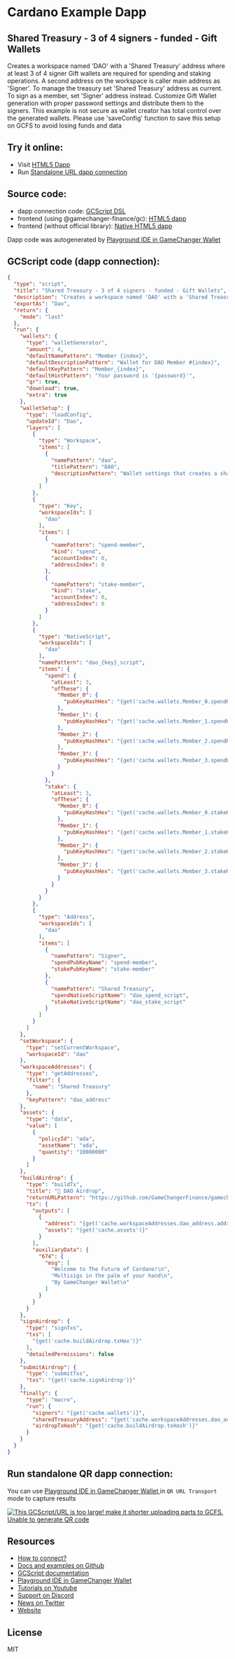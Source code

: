 
# Cardano Example Dapp

## **Shared Treasury - 3 of 4 signers - funded - Gift Wallets**

Creates a workspace named 'DAO' with a 'Shared Treasury' address where at least 3 of 4 signer Gift wallets are required for spending and staking operations. A second address on the workspace is caller main address as 'Signer'. To manage the treasury set 'Shared Treasury' address as current. To sign as a member, set 'Signer' address instead. Customize Gift Wallet generation with proper password settings and distribute them to the signers. This example is not secure as wallet creator has total control over the generated wallets. Please use 'saveConfig' function to save this setup on GCFS to avoid losing funds and data


## Try it online: 

-  Visit [HTML5 Dapp](https://gamechangerfinance.github.io/gamechanger.wallet/examples/Shared%20Treasury%20-%203%20of%204%20signers%20-%20funded%20-%20Gift%20Wallets.html)
-  Run [Standalone URL dapp connection](https://beta-wallet.gamechanger.finance/api/2/run/1-H4sIAAAAAAAAA7VW604rNxB-FXerKq0ECRxQK-VfGsRFPecUFSpUtQg5u5OshddefIGkUV6i_6u-Yh-hM7Y3u0kAHU5bpCW74_HnmW8unmXmFjVkw8zmRtQu28uccJIEVyU3ULBrA9x6s2D77IjpKTtmVswUGIuCqVcFquyzMzF17IZLCc4iRAERTWiFQGNEcGAZZ0_a3Nua58AUr3Bj72T0Y489CVfiYm_rwB7jRWHAWvZUggHGHZO44jbNiEc_xaMZAjADD14Q0FQbZmtQhVAzxlXBrOP39K5rMJyMs302YhZyjYvNYVoxV0LHVGFZTvCGVVyotR63aHEwoddn1xoXFZ9B2Osayiy4V9xChNwbA8oFAPKHZJxVUE3A7KXt8Yz1LqGsA1702dhbpyvxO3TZZzNQybnIa23IW1Zza9GlgjAdcmADIYWwzoiJd8Huijkd7E8BRqtKdB7mvKpl4EFpR3R5ioZNpLOcwotUlyhy2nHJkE9ntGT6EU8mwGQUspAC1WeXFEtgHp-e5Y8w1moqZj1KqTxYj7aQHPfjwWi1ryk0Z-PTK1rij1oUTGpL8aQ0TA5xxzH_YF5r40YWk--EaxQY3G8wF5dZpQtKbomJlK1wwQdpMoteUzlEyVk0XBvE4JX2ymXDY8rvKffSfcQkvuTOAUFnH0LU2FJgTcxX2VrrpC2GVjlFi1IUa4ClvV_ubP4BFtsn3O0onQvlWq1ftO_EG8nrLZuvVQ83PZhs6IwH3K6flNS8aL5h7gyPH0hNZOCKmO_wQvoxVgjlayQcLoo1z5IvMHGy4a9r_ZumjnBVOKjiotpgrgh7Q99phUjLZifZIW-dyq7kKQ1Dl7Gx4NZViN3i-d5hP6VFZKvb1d7aHYwHWrVuDhcF-RMcuH3Zv3DCfqxq3I0HFI2U8irPKbEuKKjZ8AAFsdIbAZ2-hYdGwi4eST8Fr-vPR3TyEa6a3v-CYzvhulvew2J1t74zkufL5BS-cPeeCM-GR3uZnl6XYIHEKYUP6L32E6TznNvynAzLljNwX_dynpfQb_pEo98PwK1675sVlW9aPnwj3OHrcO_eCPfudbijN8IdPQu3QsAY4v-DXQL-D9l9De4z2H0N7jPYfQaO_tqqGMWKeXulx8sa94UIXgar6JbYbQLBiE2FblXvFv3WGNGc0S3gBET1Gdba-gzYL6nSWqOKzeGWEg1c27jb5o_icZxYum29w1Fq5quOMHEJ3csVo9OK97KpkOgkrato1raviHffvQjJ7NTVaA1vt83LO40Bj1x6CFGqtRT5ItjHC1oKWxIJUfLgucIraIGCw4P4F1p_NvFCFiNhCpykOmcE8fW8MzD__dcff4bbvFFu5o6ff3rf2l46V9vhYDDD6cxP-rmuBmdox7jkagbmVCiuchjMUJRHUUrgwUTqyYBG0EGayOwg8vTVu4OGKXzdx-cIHz3Ff8f4pLsuLcWRPX3Q4Ig_aXDvV3QduTk5qb2rvYsp3jC9VVY7Ae53wtJPv1RcbYA2AKIwVB9WFPdzIQU3ixOKHVrw7XfHYV6zM6q7G5DIFNDoh92OnXpHQyje5WNuCq70F78pPOcDDkMC_aUpOQyeNZcVaS1oJkI6i6D2_YJ1KE-TM67crmKXRcJ2403S67kNDIVW0PWlmyN9N09d5ZbmF8eFhOISTCWsDQPFcMqlpQnL-kkl3DNHBXnnsI2zOualTjjFpJFy0UGoeG7C3BvH25QCzzfGGKI4NDV5NPr3IY8WXs-py27hbLOFGk0T_gdgAxqmjw4AAA)

## Source code:

- dapp connection code: [GCScript DSL](Shared%20Treasury%20-%203%20of%204%20signers%20-%20funded%20-%20Gift%20Wallets.gcscript)
- frontend (using @gamechanger-finance/gc): [HTML5 dapp](Shared%20Treasury%20-%203%20of%204%20signers%20-%20funded%20-%20Gift%20Wallets.html)
- frontend (without official library): [Native HTML5 dapp](Shared%20Treasury%20-%203%20of%204%20signers%20-%20funded%20-%20Gift%20Wallets_nolib.html)

Dapp code was autogenerated by [Playground IDE in GameChanger Wallet ](https://beta-wallet.gamechanger.finance/playground)

## GCScript code (dapp connection):
```json
{
  "type": "script",
  "title": "Shared Treasury - 3 of 4 signers - funded - Gift Wallets",
  "description": "Creates a workspace named 'DAO' with a 'Shared Treasury' address where at least 3 of 4 signer Gift wallets are required for spending and staking operations. A second address on the workspace is caller main address as 'Signer'. To manage the treasury set 'Shared Treasury' address as current. To sign as a member, set 'Signer' address instead. Customize Gift Wallet generation with proper password settings and distribute them to the signers. This example is not secure as wallet creator has total control over the generated wallets. Please use 'saveConfig' function to save this setup on GCFS to avoid losing funds and data",
  "exportAs": "Dao",
  "return": {
    "mode": "last"
  },
  "run": {
    "wallets": {
      "type": "walletGenerator",
      "amount": 4,
      "defaultNamePattern": "Member {index}",
      "defaultDescriptionPattern": "Wallet for DAO Member #{index}",
      "defaultKeyPattern": "Member_{index}",
      "defaultHintPattern": "Your password is '{password}'",
      "qr": true,
      "download": true,
      "extra": true
    },
    "walletSetup": {
      "type": "loadConfig",
      "updateId": "Dao",
      "layers": [
        {
          "type": "Workspace",
          "items": [
            {
              "namePattern": "dao",
              "titlePattern": "DAO",
              "descriptionPattern": "Wallet settings that creates a shared treasury of at least 3 of 4 signers for spending and staking operations"
            }
          ]
        },
        {
          "type": "Key",
          "workspaceIds": [
            "dao"
          ],
          "items": [
            {
              "namePattern": "spend-member",
              "kind": "spend",
              "accountIndex": 0,
              "addressIndex": 0
            },
            {
              "namePattern": "stake-member",
              "kind": "stake",
              "accountIndex": 0,
              "addressIndex": 0
            }
          ]
        },
        {
          "type": "NativeScript",
          "workspaceIds": [
            "dao"
          ],
          "namePattern": "dao_{key}_script",
          "items": {
            "spend": {
              "atLeast": 3,
              "ofThese": {
                "Member_0": {
                  "pubKeyHashHex": "{get('cache.wallets.Member_0.spendKeyHashHex')}"
                },
                "Member_1": {
                  "pubKeyHashHex": "{get('cache.wallets.Member_1.spendKeyHashHex')}"
                },
                "Member_2": {
                  "pubKeyHashHex": "{get('cache.wallets.Member_2.spendKeyHashHex')}"
                },
                "Member_3": {
                  "pubKeyHashHex": "{get('cache.wallets.Member_3.spendKeyHashHex')}"
                }
              }
            },
            "stake": {
              "atLeast": 3,
              "ofThese": {
                "Member_0": {
                  "pubKeyHashHex": "{get('cache.wallets.Member_0.stakeKeyHashHex')}"
                },
                "Member_1": {
                  "pubKeyHashHex": "{get('cache.wallets.Member_1.stakeKeyHashHex')}"
                },
                "Member_2": {
                  "pubKeyHashHex": "{get('cache.wallets.Member_2.stakeKeyHashHex')}"
                },
                "Member_3": {
                  "pubKeyHashHex": "{get('cache.wallets.Member_3.stakeKeyHashHex')}"
                }
              }
            }
          }
        },
        {
          "type": "Address",
          "workspaceIds": [
            "dao"
          ],
          "items": [
            {
              "namePattern": "Signer",
              "spendPubKeyName": "spend-member",
              "stakePubKeyName": "stake-member"
            },
            {
              "namePattern": "Shared Treasury",
              "spendNativeScriptName": "dao_spend_script",
              "stakeNativeScriptName": "dao_stake_script"
            }
          ]
        }
      ]
    },
    "setWorkspace": {
      "type": "setCurrentWorkspace",
      "workspaceId": "dao"
    },
    "workspaceAddresses": {
      "type": "getAddresses",
      "filter": {
        "name": "Shared Treasury"
      },
      "keyPattern": "dao_address"
    },
    "assets": {
      "type": "data",
      "value": [
        {
          "policyId": "ada",
          "assetName": "ada",
          "quantity": "10000000"
        }
      ]
    },
    "buildAirdrop": {
      "type": "buildTx",
      "title": "💝 DAO Airdrop",
      "returnURLPattern": "https://github.com/GameChangerFinance/gamechanger.wallet/blob/main/examples/Shared%20Treasury%20-%203%20of%204%20signers%20-%20funded%20-%20Gift%20Wallets.md",
      "tx": {
        "outputs": [
          {
            "address": "{get('cache.workspaceAddresses.dao_address.address')}",
            "assets": "{get('cache.assets')}"
          }
        ],
        "auxiliaryData": {
          "674": {
            "msg": [
              "Welcome to The Future of Cardano!\n",
              "Multisigs in the palm of your hand\n",
              "By GameChanger Wallet\n"
            ]
          }
        }
      }
    },
    "signAirdrop": {
      "type": "signTxs",
      "txs": [
        "{get('cache.buildAirdrop.txHex')}"
      ],
      "detailedPermissions": false
    },
    "submitAirdrop": {
      "type": "submitTxs",
      "txs": "{get('cache.signAirdrop')}"
    },
    "finally": {
      "type": "macro",
      "run": {
        "signers": "{get('cache.wallets')}",
        "sharedTreasuryAddress": "{get('cache.workspaceAddresses.dao_address.address')}",
        "airdropTxHash": "{get('cache.buildAirdrop.txHash')}"
      }
    }
  }
}
```

## Run standalone QR dapp connection: 

You can use [Playground IDE in GameChanger Wallet ](https://beta-wallet.gamechanger.finance/playground) in `QR URL Transport` mode to capture results

[![This GCScript/URL is too large! make it shorter uploading parts to GCFS. Unable to generate QR code](Shared%20Treasury%20-%203%20of%204%20signers%20-%20funded%20-%20Gift%20Wallets.png)](https://gamechangerfinance.github.io/gamechanger.wallet/examples/Shared%20Treasury%20-%203%20of%204%20signers%20-%20funded%20-%20Gift%20Wallets.png)

## Resources
- [How to connect?](https://www.npmjs.com/package/@gamechanger-finance/gc)
- [Docs and examples on Github](https://github.com/GameChangerFinance/gamechanger.wallet/)
- [GCScript documentation](https://beta-wallet.gamechanger.finance/doc/api/v2)
- [Playground IDE in GameChanger Wallet ](https://beta-wallet.gamechanger.finance/playground)
- [Tutorials on Youtube](https://www.youtube.com/@gamechanger.finance)
- [Support on Discord](https://discord.gg/vpbfyRaDKG)
- [News on Twitter](https://twitter.com/GameChangerOk)
- [Website](https://gamechanger.finance)

## License
MIT 
    
